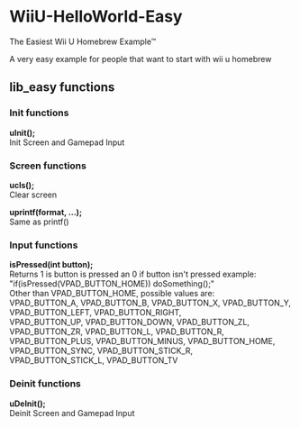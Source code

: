 # WiiU-HelloWorld-Easy  
The Easiest Wii U Homebrew Example™  
  
A very easy example for people that want to start with wii u homebrew  
  
## lib_easy functions  
### Init functions  
__uInit();__  
Init Screen and Gamepad Input  
### Screen functions  
__ucls();__  
Clear screen  
  
__uprintf(format, ...);__  
Same as printf()  
### Input functions  
__isPressed(int button);__  
Returns 1 is button is pressed an 0 if button isn't pressed
example: "if(isPressed(VPAD_BUTTON_HOME)) doSomething();"  
Other than VPAD_BUTTON_HOME, possible values are:  
VPAD_BUTTON_A, VPAD_BUTTON_B, VPAD_BUTTON_X, VPAD_BUTTON_Y, VPAD_BUTTON_LEFT, VPAD_BUTTON_RIGHT,  
VPAD_BUTTON_UP, VPAD_BUTTON_DOWN, VPAD_BUTTON_ZL, VPAD_BUTTON_ZR, VPAD_BUTTON_L, VPAD_BUTTON_R,  
VPAD_BUTTON_PLUS, VPAD_BUTTON_MINUS, VPAD_BUTTON_HOME, VPAD_BUTTON_SYNC, VPAD_BUTTON_STICK_R,  
VPAD_BUTTON_STICK_L, VPAD_BUTTON_TV  
### Deinit functions  
__uDeInit();__  
Deinit Screen and Gamepad Input  
